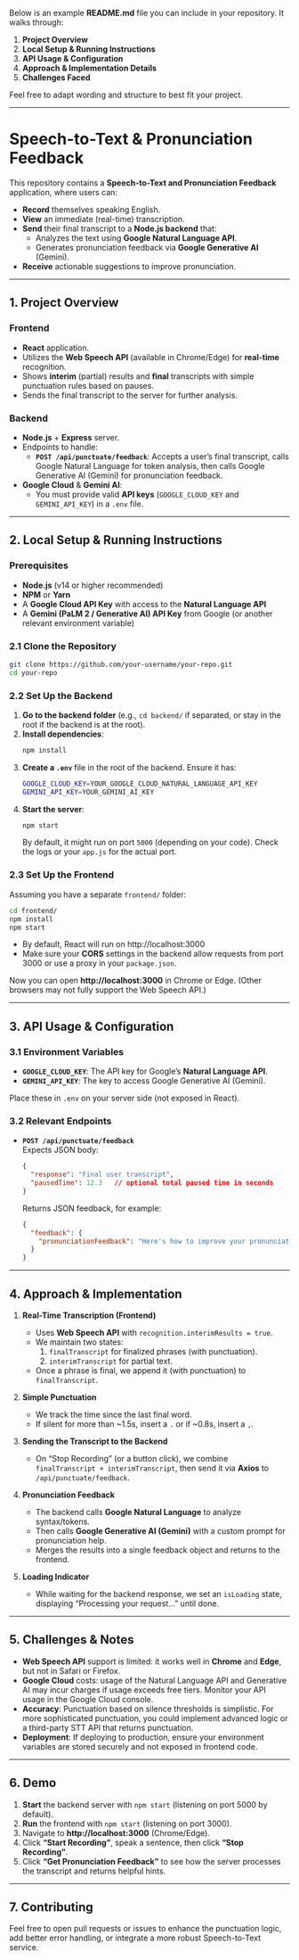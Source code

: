 Below is an example **README.md** file you can include in your repository. It walks through:

1. **Project Overview**  
2. **Local Setup & Running Instructions**  
3. **API Usage & Configuration**  
4. **Approach & Implementation Details**  
5. **Challenges Faced**

Feel free to adapt wording and structure to best fit your project.

---

# Speech-to-Text & Pronunciation Feedback

This repository contains a **Speech-to-Text and Pronunciation Feedback** application, where users can:

- **Record** themselves speaking English.  
- **View** an immediate (real-time) transcription.  
- **Send** their final transcript to a **Node.js backend** that:
  - Analyzes the text using **Google Natural Language API**.  
  - Generates pronunciation feedback via **Google Generative AI** (Gemini).  
- **Receive** actionable suggestions to improve pronunciation.

---

## 1. Project Overview

### Frontend
- **React** application.
- Utilizes the **Web Speech API** (available in Chrome/Edge) for **real-time** recognition.
- Shows **interim** (partial) results and **final** transcripts with simple punctuation rules based on pauses.
- Sends the final transcript to the server for further analysis.

### Backend
- **Node.js** + **Express** server.
- Endpoints to handle:
  - **`POST /api/punctuate/feedback`**: Accepts a user’s final transcript, calls Google Natural Language for token analysis, then calls Google Generative AI (Gemini) for pronunciation feedback.
- **Google Cloud** & **Gemini AI**:
  - You must provide valid **API keys** (`GOOGLE_CLOUD_KEY` and `GEMINI_API_KEY`) in a `.env` file.

---

## 2. Local Setup & Running Instructions

### Prerequisites
- **Node.js** (v14 or higher recommended)
- **NPM** or **Yarn**
- A **Google Cloud API Key** with access to the **Natural Language API**
- A **Gemini (PaLM 2 / Generative AI) API Key** from Google (or another relevant environment variable)

### 2.1 Clone the Repository

```bash
git clone https://github.com/your-username/your-repo.git
cd your-repo
```

### 2.2 Set Up the Backend

1. **Go to the backend folder** (e.g., `cd backend/` if separated, or stay in the root if the backend is at the root).
2. **Install dependencies**:
   ```bash
   npm install
   ```
3. **Create a `.env`** file in the root of the backend. Ensure it has:
   ```bash
   GOOGLE_CLOUD_KEY=YOUR_GOOGLE_CLOUD_NATURAL_LANGUAGE_API_KEY
   GEMINI_API_KEY=YOUR_GEMINI_AI_KEY
   ```
4. **Start the server**:
   ```bash
   npm start
   ```
   By default, it might run on port `5000` (depending on your code). Check the logs or your `app.js` for the actual port.

### 2.3 Set Up the Frontend

Assuming you have a separate `frontend/` folder:

```bash
cd frontend/
npm install
npm start
```

- By default, React will run on http://localhost:3000
- Make sure your **CORS** settings in the backend allow requests from port 3000 or use a proxy in your `package.json`.

Now you can open **http://localhost:3000** in Chrome or Edge. (Other browsers may not fully support the Web Speech API.)

---

## 3. API Usage & Configuration

### 3.1 Environment Variables

- **`GOOGLE_CLOUD_KEY`**: The API key for Google’s **Natural Language API**.  
- **`GEMINI_API_KEY`**: The key to access Google Generative AI (Gemini).

Place these in `.env` on your server side (not exposed in React).

### 3.2 Relevant Endpoints

- **`POST /api/punctuate/feedback`**  
  Expects JSON body:
  ```json
  {
    "response": "Final user transcript",
    "pausedTime": 12.3   // optional total paused time in seconds
  }
  ```
  Returns JSON feedback, for example:
  ```json
  {
    "feedback": {
      "pronunciationFeedback": "Here's how to improve your pronunciation..."
    }
  }
  ```

---

## 4. Approach & Implementation

1. **Real-Time Transcription (Frontend)**  
   - Uses **Web Speech API** with `recognition.interimResults = true`.  
   - We maintain two states:
     1. `finalTranscript` for finalized phrases (with punctuation).  
     2. `interimTranscript` for partial text.  
   - Once a phrase is final, we append it (with punctuation) to `finalTranscript`.
   
2. **Simple Punctuation**  
   - We track the time since the last final word.  
   - If silent for more than ~1.5s, insert a `.` or if ~0.8s, insert a `,`.

3. **Sending the Transcript to the Backend**  
   - On “Stop Recording” (or a button click), we combine `finalTranscript + interimTranscript`, then send it via **Axios** to `/api/punctuate/feedback`.

4. **Pronunciation Feedback**  
   - The backend calls **Google Natural Language** to analyze syntax/tokens.  
   - Then calls **Google Generative AI (Gemini)** with a custom prompt for pronunciation help.  
   - Merges the results into a single feedback object and returns to the frontend.

5. **Loading Indicator**  
   - While waiting for the backend response, we set an `isLoading` state, displaying “Processing your request…” until done.

---

## 5. Challenges & Notes

- **Web Speech API** support is limited: it works well in **Chrome** and **Edge**, but not in Safari or Firefox.  
- **Google Cloud** costs: usage of the Natural Language API and Generative AI may incur charges if usage exceeds free tiers. Monitor your API usage in the Google Cloud console.  
- **Accuracy**: Punctuation based on silence thresholds is simplistic. For more sophisticated punctuation, you could implement advanced logic or a third-party STT API that returns punctuation.  
- **Deployment**: If deploying to production, ensure your environment variables are stored securely and not exposed in frontend code.

---

## 6. Demo

1. **Start** the backend server with `npm start` (listening on port 5000 by default).
2. **Run** the frontend with `npm start` (listening on port 3000).
3. Navigate to **http://localhost:3000** (Chrome/Edge).
4. Click **“Start Recording”**, speak a sentence, then click **“Stop Recording”**.
5. Click **“Get Pronunciation Feedback”** to see how the server processes the transcript and returns helpful hints.

---

## 7. Contributing

Feel free to open pull requests or issues to enhance the punctuation logic, add better error handling, or integrate a more robust Speech-to-Text service.

